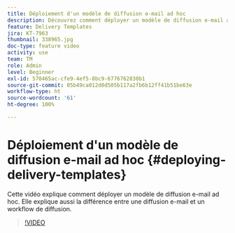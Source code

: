 ```yaml
---
title: Déploiement d'un modèle de diffusion e-mail ad hoc
description: Découvrez comment déployer un modèle de diffusion e-mail ad hoc et quelle est la différence entre une diffusion e-mail et un workflow de diffusion.
feature: Delivery Templates
jira: KT-7963
thumbnail: 338965.jpg
doc-type: feature video
activity: use
team: TM
role: Admin
level: Beginner
exl-id: 570465ac-cfe9-4ef5-8bc9-6776762830b1
source-git-commit: 05b49ca012d0d505b117a2fb6b12ff41b51be63e
workflow-type: ht
source-wordcount: '61'
ht-degree: 100%

---
```


# Déploiement d&#39;un modèle de diffusion e-mail ad hoc {#deploying-delivery-templates}

Cette vidéo explique comment déployer un modèle de diffusion e-mail ad hoc. Elle explique aussi la différence entre une diffusion e-mail et un workflow de diffusion.

>[!VIDEO](https://video.tv.adobe.com/v/338965?quality=12&learn=on)
